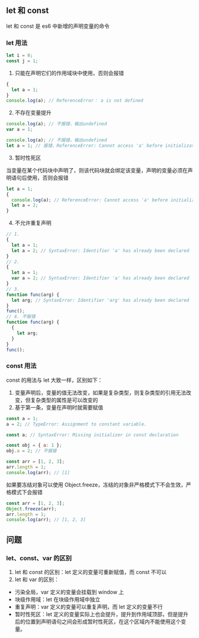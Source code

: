 ## let 和 const

let 和 const 是 es6 中新增的声明变量的命令

### let 用法

```js
let i = 0;
const j = 1;
```

1. 只能在声明它们的作用域块中使用，否则会报错

```js
{
  let a = 1;
}
console.log(a); // ReferenceError： a is not defined
```

2. 不存在变量提升

```js
console.log(a); // 不报错，输出undefined
var a = 1;

console.log(a); // 不报错，输出undefined
let a = 1; // 报错，ReferenceError: Cannot access 'a' before initialization
```

3. 暂时性死区

当变量在某个代码块中声明了，则该代码块就会绑定该变量，声明的变量必须在声明语句后使用，否则会报错

```js
let a = 1;
{
  console.log(a); // ReferenceError: Cannot access 'a' before initialization
  let a = 2;
}
```

4. 不允许重复声明

```js
// 1.
{
  let a = 1;
  let a = 2; // SyntaxError: Identifier 'a' has already been declared
}
// 2.
{
  let a = 1;
  var a = 2; // SyntaxError: Identifier 'a' has already been declared
}
// 3.
function func(arg) {
  let arg; // SyntaxError: Identifier 'arg' has already been declared
}
func();
// 4. 不报错
function func(arg) {
  {
    let arg;
  }
}
func();
```

### const 用法

const 的用法与 let 大致一样，区别如下：

1. 变量声明后，变量的值无法改变，如果是复杂类型，则复杂类型的引用无法改变，但复杂类型的属性是可以改变的
2. 基于第一条，变量在声明时就需要赋值

```js
const a = 1;
a = 2; // TypeError: Assignment to constant variable.
```

```js
const a; // SyntaxError: Missing initializer in const declaration
```

```js
const obj = { a: 1 };
obj.a = 2; // 不报错

const arr = [1, 2, 3];
arr.length = 1;
console.log(arr); // [1]
```

如果要冻结对象可以使用 Object.freeze，冻结的对象非严格模式下不会生效，严格模式下会报错

```js
const arr = [1, 2, 3];
Object.freeze(arr);
arr.length = 1;
console.log(arr); // [1, 2, 3]
```

## 问题

### let、const、var 的区别

1. let 和 const 的区别：let 定义的变量可重新赋值，而 const 不可以
2. let 和 var 的区别：

- 污染全局，var 定义的变量会挂载到 window 上
- 块级作用域：let 在块级作用域中独立
- 重复声明：var 定义的变量可以重复声明，而 let 定义的变量不行
- 暂时性死区：let 定义的变量实际上也会提升，提升到作用域顶部，但是提升后的位置到声明语句之间会形成暂时性死区，在这个区域内不能使用这个变量。
